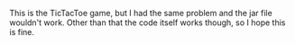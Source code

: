 This is the TicTacToe game, but I had the same problem and the jar file wouldn't work. Other than that the code itself works though, so I hope this is fine. 
